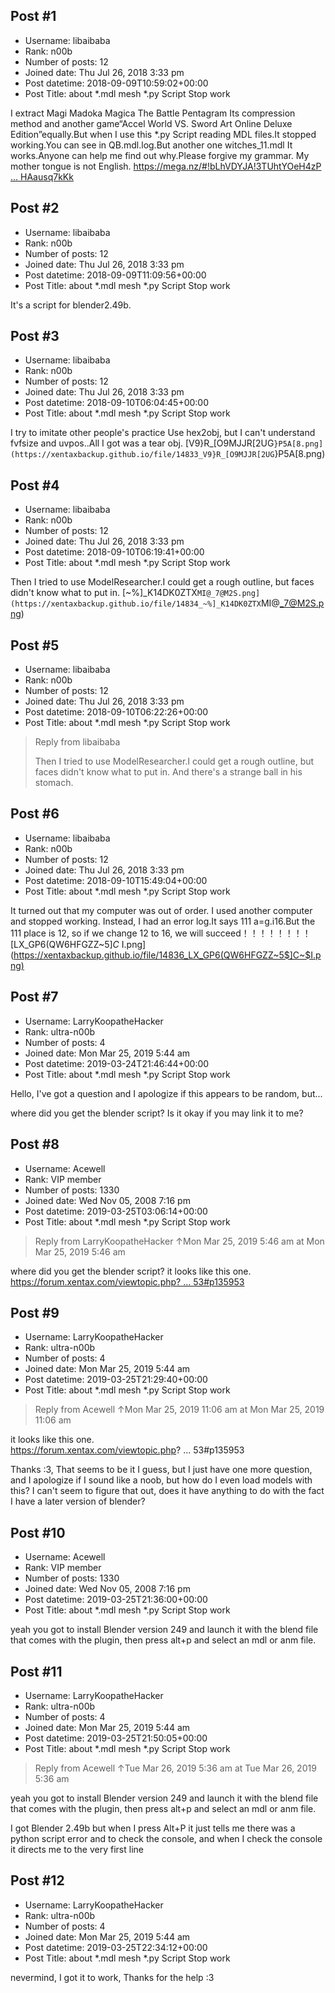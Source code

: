 ## Post #1
- Username: libaibaba
- Rank: n00b
- Number of posts: 12
- Joined date: Thu Jul 26, 2018 3:33 pm
- Post datetime: 2018-09-09T10:59:02+00:00
- Post Title: about *.mdl mesh *.py Script Stop work

I extract Magi Madoka Magica The Battle Pentagram Its compression method and another game“Accel World VS. Sword Art Online Deluxe Edition”equally.But when I use this *.py Script reading MDL files.It stopped working.You can see in QB.mdl.log.But another one witches_11.mdl It works.Anyone can help me find out why.Please forgive my grammar. My mother tongue is not English.
[https://mega.nz/#!bLhVDYJA!3TUhtYOeH4zP ... HAausq7kKk](https://mega.nz/#!bLhVDYJA!3TUhtYOeH4zPljfhOp6WwX3ZBSKGewpcXHAausq7kKk)
## Post #2
- Username: libaibaba
- Rank: n00b
- Number of posts: 12
- Joined date: Thu Jul 26, 2018 3:33 pm
- Post datetime: 2018-09-09T11:09:56+00:00
- Post Title: about *.mdl mesh *.py Script Stop work

It's a script for blender2.49b.
## Post #3
- Username: libaibaba
- Rank: n00b
- Number of posts: 12
- Joined date: Thu Jul 26, 2018 3:33 pm
- Post datetime: 2018-09-10T06:04:45+00:00
- Post Title: about *.mdl mesh *.py Script Stop work

I try to imitate other people's practice Use hex2obj, but I can't understand fvfsize and uvpos..All I got was a tear obj.
[V9}R_[O9MJJR[2UG`}P5A[8.png](https://xentaxbackup.github.io/file/14833_V9}R_[O9MJJR[2UG`}P5A[8.png)
## Post #4
- Username: libaibaba
- Rank: n00b
- Number of posts: 12
- Joined date: Thu Jul 26, 2018 3:33 pm
- Post datetime: 2018-09-10T06:19:41+00:00
- Post Title: about *.mdl mesh *.py Script Stop work

Then I tried to use ModelResearcher.I could get a rough outline, but faces didn't know what to put in.
[~%]_K14DK0ZTX`MI@_7@M2S.png](https://xentaxbackup.github.io/file/14834_~%]_K14DK0ZTX`MI@_7@M2S.png)
## Post #5
- Username: libaibaba
- Rank: n00b
- Number of posts: 12
- Joined date: Thu Jul 26, 2018 3:33 pm
- Post datetime: 2018-09-10T06:22:26+00:00
- Post Title: about *.mdl mesh *.py Script Stop work

> Reply from libaibaba
>
> Then I tried to use ModelResearcher.I could get a rough outline, but faces didn't know what to put in.
And there's a strange ball in his stomach.
## Post #6
- Username: libaibaba
- Rank: n00b
- Number of posts: 12
- Joined date: Thu Jul 26, 2018 3:33 pm
- Post datetime: 2018-09-10T15:49:04+00:00
- Post Title: about *.mdl mesh *.py Script Stop work

It turned out that my computer was out of order. I used another computer and stopped working. Instead, I had an error log.It says 111 a=g.i16.But the 111 place is 12, so if we change 12 to 16, we will succeed！！！！！！！！
[LX_GP6(QW6HFGZZ~5$]C~$I.png](https://xentaxbackup.github.io/file/14836_LX_GP6(QW6HFGZZ~5$]C~$I.png)
## Post #7
- Username: LarryKoopatheHacker
- Rank: ultra-n00b
- Number of posts: 4
- Joined date: Mon Mar 25, 2019 5:44 am
- Post datetime: 2019-03-24T21:46:44+00:00
- Post Title: about *.mdl mesh *.py Script Stop work

Hello, I've got a question and I apologize if this appears to be random, but...

where did you get the blender script? Is it okay if you may link it to me?
## Post #8
- Username: Acewell
- Rank: VIP member
- Number of posts: 1330
- Joined date: Wed Nov 05, 2008 7:16 pm
- Post datetime: 2019-03-25T03:06:14+00:00
- Post Title: about *.mdl mesh *.py Script Stop work

> Reply from LarryKoopatheHacker ↑Mon Mar 25, 2019 5:46 am at Mon Mar 25, 2019 5:46 am
>
> 
where did you get the blender script?
it looks like this one.   
[https://forum.xentax.com/viewtopic.php? ... 53#p135953](https://forum.xentax.com/viewtopic.php?f=16&t=17012&p=135953#p135953)
## Post #9
- Username: LarryKoopatheHacker
- Rank: ultra-n00b
- Number of posts: 4
- Joined date: Mon Mar 25, 2019 5:44 am
- Post datetime: 2019-03-25T21:29:40+00:00
- Post Title: about *.mdl mesh *.py Script Stop work

> Reply from Acewell ↑Mon Mar 25, 2019 11:06 am at Mon Mar 25, 2019 11:06 am
>
> 
it looks like this one.   
https://forum.xentax.com/viewtopic.php? ... 53#p135953

Thanks :3, That seems to be it I guess, but I just have one more question, and I apologize if I sound like a noob, but how do I even load models with this? I can't seem to figure that out, does it have anything to do with the fact I have a later version of blender?
## Post #10
- Username: Acewell
- Rank: VIP member
- Number of posts: 1330
- Joined date: Wed Nov 05, 2008 7:16 pm
- Post datetime: 2019-03-25T21:36:00+00:00
- Post Title: about *.mdl mesh *.py Script Stop work

yeah you got to install Blender version 249 and launch it with the blend file 
that comes with the plugin, then press alt+p and select an mdl or anm file.
## Post #11
- Username: LarryKoopatheHacker
- Rank: ultra-n00b
- Number of posts: 4
- Joined date: Mon Mar 25, 2019 5:44 am
- Post datetime: 2019-03-25T21:50:05+00:00
- Post Title: about *.mdl mesh *.py Script Stop work

> Reply from Acewell ↑Tue Mar 26, 2019 5:36 am at Tue Mar 26, 2019 5:36 am
>
> 
yeah you got to install Blender version 249 and launch it with the blend file 
that comes with the plugin, then press alt+p and select an mdl or anm file.

I got Blender 2.49b but when I press Alt+P it just tells me there was a python script error and to check the console, and when I check the console it directs me to the very first line
## Post #12
- Username: LarryKoopatheHacker
- Rank: ultra-n00b
- Number of posts: 4
- Joined date: Mon Mar 25, 2019 5:44 am
- Post datetime: 2019-03-25T22:34:12+00:00
- Post Title: about *.mdl mesh *.py Script Stop work

nevermind, I got it to work, Thanks for the help :3
